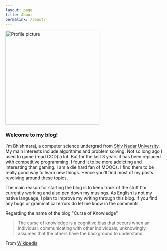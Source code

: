 ```yaml
---
layout: page
title: About
permalink: /about/
---
```


<img src="{{ site.url | append : site.baseurl}}/images/profile_pic.jpg" alt="Profile picture" height="300px" width="300px"/>

### Welcome to my blog! 

I'm Bhishmaraj, a computer science undergrad from [Shiv Nadar University](https://snu.edu.in/). My main interests include algorithms and problem solving. Not so long ago I used to game (read COD) a lot. But for the last 3 years it has been replaced with competitive programming. I found it to be more addicting and interesting than gaming. I am a die hard fan of MOOCs. I find them to be really good way to learn new things. Hence you'll find most of my posts revolving around these topics. 

The main reason for starting the blog is to keep track of the stuff I'm currently working and also pen down my musings. As English is not my native language, I plan to improve my writing through this blog. If you find any bugs or grammatical errors do let me know in the comments.

Regarding the name of the blog "Curse of Knowledge"
 
>The curse of knowledge is a cognitive bias that occurs when an individual, communicating with other individuals, unknowingly assumes that the others have the background to understand.

From [Wikipedia](https://en.wikipedia.org/wiki/Curse_of_knowledge)



